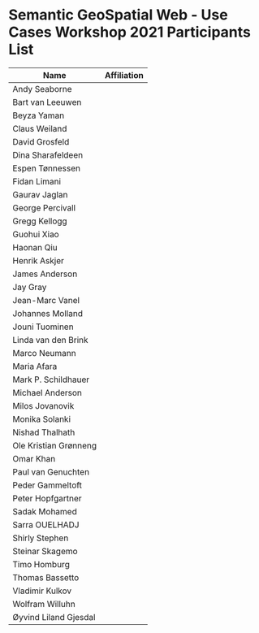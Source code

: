 # Semantic GeoSpatial Web - Use Cases Workshop 2021 Participants List


| Name | Affiliation |
| --------------- | --------------- |
|Andy Seaborne| |
|Bart van Leeuwen| |
|Beyza Yaman| |
|Claus Weiland| |
|David Grosfeld | |
|Dina Sharafeldeen| |
|Espen Tønnessen| |
|Fidan Limani| |
|Gaurav Jaglan| |
|George Percivall| |
|Gregg Kellogg| |
|Guohui Xiao| |
|Haonan Qiu| |
|Henrik Askjer| |
|James Anderson| |
|Jay Gray| |
|Jean-Marc Vanel| |
|Johannes Molland| |
|Jouni Tuominen| |
|Linda van den Brink| |
|Marco Neumann| |
|Maria Afara| |
|Mark P. Schildhauer| |
|Michael Anderson| |
|Milos Jovanovik| |
|Monika Solanki| |
|Nishad Thalhath| |
|Ole Kristian Grønneng| |
|Omar Khan| |
|Paul van Genuchten| |
|Peder Gammeltoft| |
|Peter Hopfgartner| |
|Sadak Mohamed| |
|Sarra OUELHADJ| |
|Shirly Stephen| |
|Steinar Skagemo| |
|Timo Homburg| |
|Thomas Bassetto| |
|Vladimir Kulkov| |
|Wolfram Willuhn| |
|Øyvind Liland Gjesdal| |
